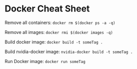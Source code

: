 # Docker Cheat Sheet

Remove all containers: `docker rm $(docker ps -a -q)`

Remove all images: `docker rmi $(docker images -q)`

Build docker image: `docker build -t someTag .`

Build nvidia-docker image: `nvidia-docker build -t someTag .`

Run Docker image: `docker run someTag`

